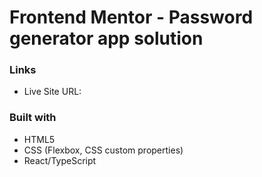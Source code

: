 # Frontend Mentor - Password generator app solution

### Links

- Live Site URL:

### Built with

- HTML5
- CSS (Flexbox, CSS custom properties)
- React/TypeScript
